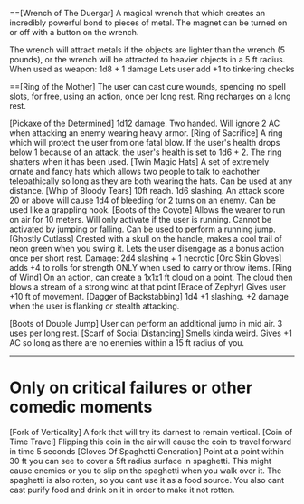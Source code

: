 
==[Wrench of The Duergar] A magical wrench that which creates an incredibly powerful bond to pieces of metal. The magnet can be turned on or off with a button on the wrench.

The wrench will attract metals if the objects are lighter than the wrench (5 pounds), or the wrench will be attracted to heavier objects in a 5 ft radius.
When used as weapon:
1d8 + 1 damage
Lets user add +1 to tinkering checks


==[Ring of the Mother] The user can cast cure wounds, spending no spell slots, for free, using an action, once per long rest. Ring recharges on a long rest.

[Pickaxe of the Determined] 1d12 damage. Two handed. Will ignore 2 AC when attacking an enemy wearing heavy armor.
[Ring of Sacrifice] A ring which will protect the user from one fatal blow. If the user's health drops below 1 because of an attack, the user's health is set to 1d6 + 2. The ring shatters when it has been used.
[Twin Magic Hats] A set of extremely ornate and fancy hats which allows two people to talk to eachother telepathically so long as they are both wearing the hats. Can be used at any distance.
[Whip of Bloody Tears] 10ft reach. 1d6 slashing. An attack score 20 or above will cause 1d4 of bleeding for 2 turns on an enemy. Can be used like a grappling hook.
[Boots of the Coyote] Allows the wearer to run on air for 10 meters. Will only activate if the user is running. Cannot be activated by jumping or falling. Can be used to perform a running jump.
[Ghostly Cutlass] Crested with a skull on the handle, makes a cool trail of neon green when you swing it.
Lets the user disengage as a bonus action once per short rest.
Damage: 2d4 slashing + 1 necrotic
[Orc Skin Gloves] adds +4 to rolls for strength ONLY when used to carry or throw items.
[Ring of Wind] On an action, can create a 1x1x1 ft cloud on a point. The cloud then blows a stream of a strong wind at that point
[Brace of Zephyr] Gives user +10 ft of movement.
[Dagger of Backstabbing] 1d4 +1 slashing.
+2 damage when the user is flanking or stealth attacking.

[Boots of Double Jump] User can perform an additional jump in mid air. 3 uses per long rest.
[Scarf of Social Distancing] Smells kinda weird. Gives +1 AC so long as there are no enemies within a 15 ft radius of you.


___
# Only on critical failures or other comedic moments
[Fork of Verticality] A fork that will try its darnest to remain vertical.
[Coin of Time Travel] Flipping this coin in the air will cause the coin to travel forward in time 5 seconds
[Gloves Of Spaghetti Generation] Point at a point within 30 ft you can see to cover a 5ft radius surface in spaghetti. This might cause enemies or you to slip on the spaghetti when you walk over it. The spaghetti is also rotten, so you cant use it as a food source. You also cant cast purify food and drink on it in order to make it not rotten.